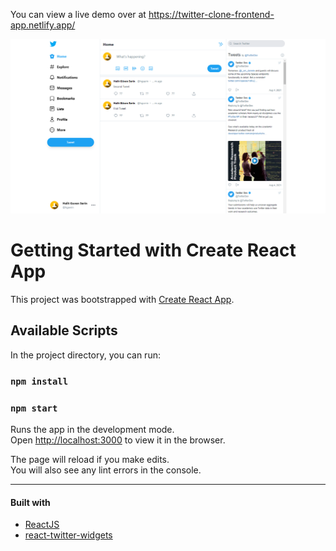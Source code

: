 You can view a live demo over at https://twitter-clone-frontend-app.netlify.app/

  ![Twitter Clone](/src/Screenshot_1.png)

# Getting Started with Create React App

This project was bootstrapped with [Create React App](https://github.com/facebook/create-react-app).

## Available Scripts

In the project directory, you can run:

### `npm install`

### `npm start`

Runs the app in the development mode.\
Open [http://localhost:3000](http://localhost:3000) to view it in the browser.

The page will reload if you make edits.\
You will also see any lint errors in the console.

<hr>

#### Built with
* [ReactJS](https://reactjs.org/)
* [react-twitter-widgets](https://www.npmjs.com/package/react-twitter-widgets)
